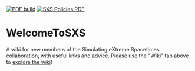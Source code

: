 [![PDF build](../../actions/workflows/pdflatex.yml/badge.svg)](../../actions/workflows/pdflatex.yml)
[![SXS Policies PDF](https://img.shields.io/badge/SXS_Policies_PDF-latest-orange.svg?style=flat)](SxsPolicies.pdf)

# WelcomeToSXS
A wiki for new members of the Simulating eXtreme Spacetimes collaboration, with useful links and advice. Please use the "Wiki" tab above to [explore the wiki](../../wiki)! 

